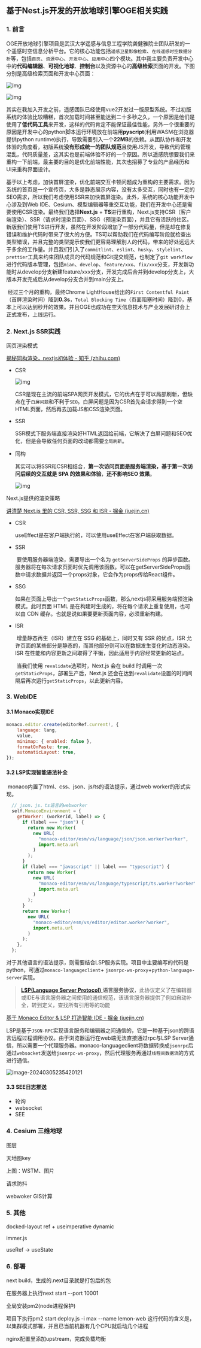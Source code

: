## 基于Nest.js开发的开放地球引擎OGE相关实践

### 1. 前言

​	OGE开放地球引擎项目是武汉大学遥感与信息工程学院龚健雅院士团队研发的一个遥感时空信息分析平台。它的核心功能包括`遥感卫星影像检索`、`在线遥感时空数据分析`等，包括`首页`、`资源中心`、`开发中心`、`应用中心`四个模块。其中我主要负责开发中心中的**代码编辑器**、**可视化地球**、**控制台**以及资源中心的**高级检索**页面的开发。下图分别是高级检索页面和开发中心页面：

![img](https://picture-1305610595.cos.ap-guangzhou.myqcloud.com/202403071156313.jpeg)

![img](https://picture-1305610595.cos.ap-guangzhou.myqcloud.com/202403071156485.png)

​	其实在我加入开发之前，遥感团队已经使用vue2开发过一版原型系统。不过初版系统的体验比较糟糕，首次加载时间甚至能达到二十多秒之久，一个原因是他们是使用了**低代码工具**来开发，这样的代码肯定不能保证最佳性能，另外一个很重要的原因是开发中心的python脚本运行环境放在前端用**pyscript**(利用WASM在浏览器提供python runtime)执行，导致需要引入一个**22MB**的依赖。从团队协作和开发体验的角度看，初版系统**没有形成统一的团队规范**且使用JS开发，导致代码管理混乱，代码质量差，这其实也是前端体验不好的一个原因。所以遥感院想要我们来重构一下前端，最主要的目的是优化前端性能，其次也招募了专业的产品经历和UI来重构界面设计。

​	基于以上考虑，加快首屏渲染，优化前端交互卡顿问题成为重构的主要需求。因为系统的首页是一个宣传页，大多是静态展示内容，没有太多交互，同时也有一定的SEO需求，所以我们考虑使用SSR来加快首屏渲染。此外，系统的核心功能开发中心涉及到Web IDE、Cesium、模型编辑器等重交互功能，我们在开发中心还是需要使用CSR渲染。最终我们选择**Next.js** + **TS**进行重构，Next.js支持CSR（客户端渲染）、SSR（请求时渲染页面）、SSG（预渲染页面），并且它有活跃的社区。新版我们使用TS进行开发，虽然在开发阶段增加了一部分代码量，但是却在修复错误和维护代码时带来了很大的方便。TS可以帮助我们在代码编写阶段就检查出类型错误，并且完整的类型提示使我们更容易理解别人的代码，带来的好处远远大于多余的工作量。并且我们引入了`commitlint`、`eslint`、`husky`、`stylelint`、`prettier`工具来约束团队成员的代码规范和Git提交规范，也制定了`git workflow`进行代码版本管理，包括`mian`、`develop`、`feature/xxx`、`fix/xxx`分支，开发新功能时从develop分支新建feature/xxx分支，开发完成后合并到develop分支上，大版本开发完成后从develop分支合并到main分支上。

​	经过三个月的重构，最终Chrome LightHouse给出的`First Contentful Paint`（首屏渲染时间）降到**0.3s**，`Total Blocking Time`（页面阻塞时间）降到0，基本上可以达到秒开的效果。并且OGE也成功在空天信息技术与产业发展研讨会上正式发布，上线运行。

### 2. Next.js SSR实践 

网页渲染模式

[揭秘同构渲染，nextjs初体验 - 知乎 (zhihu.com)](https://zhuanlan.zhihu.com/p/564818428)

- CSR

  ![img](https://picture-1305610595.cos.ap-guangzhou.myqcloud.com/202403071156707.webp)

  ​	CSR是现在主流的前端SPA网页开发模式，它的优点在于可以局部刷新，但缺点在于`白屏问题`和不利于`SEO`。白屏问题是因为CSR首先会请求得到一个空HTML页面，然后再去加载JS和CSS渲染页面。

- SSR

  ​	SSR模式下服务端直接渲染好HTML返回给前端，它解决了白屏问题和SEO优化，但是会导致任何页面的改动都需要`全局刷新`。

- 同构

  ​	其实可以将SSR和CSR相结合，**第一次访问页面是服务端渲染，基于第一次访问后续的交互就是 SPA 的效果和体验**，**还不影响SEO 效果**。

  ![img](https://picture-1305610595.cos.ap-guangzhou.myqcloud.com/202403071156929.webp)

Next.js提供的渲染策略

[讲清楚 Next.js 里的 CSR, SSR, SSG 和 ISR - 掘金 (juejin.cn)](https://juejin.cn/post/7273674732447711295#heading-0)

- CSR

  useEffect是在客户端执行的，可以使用useEffect在客户端获取数据。

- SSR

  ​	要使用服务器端渲染，需要导出一个名为 `getServerSideProps` 的异步函数。服务器将在每次请求页面时优先调用该函数。可以在getServerSideProps函数中请求数据并返回一个props对象，它会作为props传给React组件。

- SSG

  ​	如果在页面上导出一个`getStaticProps`函数，那么nextjs将采用服务端预渲染模式。此时页面 HTML 是在构建时生成的，将在每个请求上重复使用，也可以由 CDN 缓存。也就是说如果要更新页面内容，必须重新构建。

- ISR

  ​	增量静态再生（ISR）建立在 SSG 的基础上，同时又有 SSR 的优点，ISR 允许页面的某些部分是静态的，而其他部分则可以在数据发生变化时动态渲染。ISR 在性能和内容更新之间取得了平衡，因此适用于内容经常更新的站点。

  ​	当我们使用 `revalidate`选项时，Next.js 会在 build 时调用一次`getStaticProps`，部署生产后，Next.js 还会在达到`revalidate`设置的时间间隔后再次运行`getStaticProps`，以此更新内容。

### 3. WebIDE

#### 3.1 Monaco实现IDE

```js
monaco.editor.create(editorRef.current!, {
    language: lang,
    value,
    minimap: { enabled: false },
    formatOnPaste: true,
	automaticLayout: true,
});
```

#### 3.2 LSP实现智能语法补全

​	monaco内置了html、css、json、js/ts的语法提示，通过web worker的形式实现。

```js
  // json、js、ts语言的webworker
  self.MonacoEnvironment = {
    getWorker: (workerId, label) => {
      if (label === "json") {
        return new Worker(
          new URL(
            "monaco-editor/esm/vs/language/json/json.worker?worker",
            import.meta.url
          )
        );
      }
      if (label === "javascript" || label === "typescript") {
        return new Worker(
          new URL(
            "monaco-editor/esm/vs/language/typescript/ts.worker?worker",
            import.meta.url
          )
        );
      }
      return new Worker(
        new URL(
          "monaco-editor/esm/vs/editor/editor.worker?worker",
          import.meta.url
        )
      );
    },
  };
```

​	对于其他语言的语法提示，则需要结合LSP服务实现。项目中主要编写的代码是python，可通过`monaco-languageclient`+ `jsonrpc-ws-proxy`+`python-language-server`实现。

> [**LSP(Language Server Protocol)** ](https://link.juejin.cn/?target=https%3A%2F%2Fmicrosoft.github.io%2Flanguage-server-protocol%2F)**语言服务协议**，此协议定义了在编辑器或IDE与语言服务器之间使用的通信规范，该语言服务器提供了例如自动补全，转到定义，查找所有引用等的功能

[基于 Monaco Editor & LSP 打造智能 IDE - 掘金 (juejin.cn)](https://juejin.cn/post/7108913087613829151)

​	LSP是基于`JSON-RPC`实现语言服务和编辑器之间通信的，它是一种基于json的跨语言远程过程调用协议。由于浏览器运行在web端无法直接通过rpc与LSP Server通信，所以需要一个代理服务器。monaco-languageclient将数据转换成`jsonrpc`后通过`websocket`发送给`jsonrpc-ws-proxy`，然后代理服务再通过`线程间数据流`的方式进行通信。

![image-20240305235420121](https://picture-1305610595.cos.ap-guangzhou.myqcloud.com/202403071156185.png)

#### 3.3 SEE日志推送

- 轮询
- websocket
- SEE

### 4. Cesium 三维地球

图层

天地图key

上图：WSTM、图片

请求防抖

webwoker GIS计算

### 5. 其他

docked-layout  ref + useimperative  dynamic

immer.js

useRef -> useState 

### 6. 部署

next build，生成的.next目录就是打包后的包

在服务器上执行next start --port 10001

全局安装pm2(node进程保护)

项目下执行pm2 start deploy.js -i max --name lemon-web 这行代码的含义是，以集群模式部署，并且已当前机器有几个CPU就启动几个进程

nginx配置里添加upstream，完成负载均衡